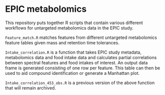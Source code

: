 # EPIC metabolomics
This repository puts together R scripts that contain various different workflows for untargeted metabolomics data in the EPIC study.

`Feature_match.R` matches features from different untargeted metabolomics feature tables given mass and retention time tolerances.

`Intake_correlation.R` is a function that takes EPIC study metadata, metabolomics data and food intake data and calculates partial correlations between spectral features and food intakes of interest. An output data frame is generated consisting of one row per feature. This table can then be used to aid compound identification or generate a Manhattan plot.

`Intake_correlation_453_obs.R` is a previous version of the above function that will remain archived.